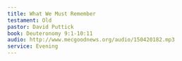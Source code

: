 ```yaml
---
title: What We Must Remember
testament: Old
pastor: David Puttick
book: Deuteronomy 9:1-10:11
audio: http://www.mecgoodnews.org/audio/150420182.mp3
service: Evening
---
```

